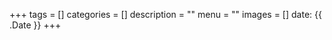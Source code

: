 +++
tags = []
categories = []
description = ""
menu = ""
images = []
date: {{ .Date }}
+++

<!--more-->
